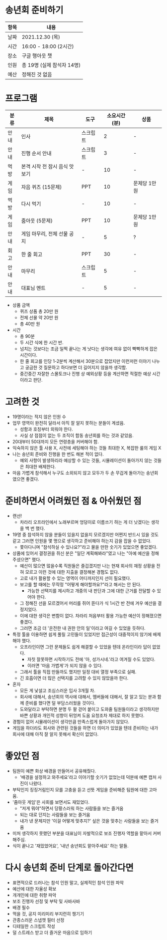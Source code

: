 # 송년회 준비하기

| 항목  | 내용                  |
|-----|---------------------|
| 날짜  | 2021.12.30 (목)      |
| 시간  | 16:00 - 18:00 (2시간) |
| 장소  | 구글 행아웃 챗            |
| 인원  | 총 19명 (실제 참석자 14명)  |
| 예산  | 정해진 것 없음            |

# 프로그램

| 분류  | 제목                | 도구   | 소요시간(분) | 상품       |
|-----|-------------------|------|---------|----------|
| 안내  | 인사                | 스크립트 | 2       | -        |
| 안내  | 진행 순서 안내          | 스크립트 | 3       | -        |
| 먹방  | 본격 시작 전 잠시 음식 맛보기 | -    | 10      | -        |
| 게임  | 자음 퀴즈 (15문제)      | PPT  | 10      | 문제당 1만 원 |
| 먹방  | 다시 먹기             | -    | 10      | -        |
| 게임  | 줌아웃 (5문제)         | PPT  | 10      | 문제당 1만 원 |
| 안내  | 게임 마무리, 전체 선물 공지  | -    | 5       | ?        |
| 회고  | 한 줄 회고            | PPT  | 30      | -        |
| 안내  | 마무리               | 스크립트 | 5       | -        |
| 안내  | 대표님 멘트            | -    | 5       | -        |

- 상품 금액
  - 퀴즈 상품 총 20만 원
  - 전체 선물 약 20만 원
  - 총 40만 원
- 시간
  - 총 90분
  - 두 시간 식에 한 시간 반.
  - 넘치는 것보다는 조금 일찍 끝나는 게 낫다는 생각에 여유 없이 빡빡하게 잡은 시간이다.
  - 한 줄 회고를 인당 1-2분씩 계산해서 30분으로 잡았지만 
    이런저런 이야기 나누고 궁금한 것 질문하고 하다보면 더 길어지지 않을까 생각함.
  - 중간중간 자잘한 스몰토크나 진행 상 예외상황 등을 계산하면 적절한 예상 시간이라고 판단.

# 고려한 것
- 19명이라는 적지 않은 인원 수
- 업무 영역이 완전히 달라서 아직 잘 알지 못하는 분들이 계셨음.
  - 성함과 호칭부터 외워야 한다.
  - 사실 상 접점이 없는 두 조직이 합동 송년회를 하는 것과 같았음.
- 20대부터 50대까지 모든 연령층을 커버해야 함.
- 익숙하지 않은 툴 사용 X, 사전에 세팅해야 하는 것들 최대한 X, 복잡한 룰의 게임 X
- 나는 송년회 준비와 진행을 한 번도 해본 적이 없다.
  - 예외 사항이 발생하리라 예상할 수 있는 것들, 시뮬레이션이 돌아가지 않는 것들은 최대한 배제한다.
- 마음 가볍게 참석해서 누구도 소외되지 않고 모두가 두 손 무겁게 돌아가는 송년회였으면 좋겠다.

# 준비하면서 어려웠던 점 & 아쉬웠던 점
- 랜선!
  - 차라리 오프라인에서 노래부르며 엉덩이로 이름쓰기 하는 게 더 낫겠다는 생각을 백 번 했다.
- 19명 중 참석하지 않을 분들이 있을지 없을지 모르겠지만 어쩐지 반드시 있을 것도 같고
  그러면 인원을 몇 명으로 생각하고 준비해야 하는지 감을 잡을 수 없었다.
  - 쫓아다니며 "참석하실 수 있나요?"라고 물을 만한 숫기가 있었으면 좋았겠다.
- 상품에 있어서 결정권을 쥐신 분은 "일단 계획해봐라"였고 나는 "아예 예산을 정해주셨으면" 했다.
  - 예산이 많으면 많을수록 직원들은 즐겁겠지만 나는 현재 회사의 재정 상황을 전혀 모르고
    이런 것에 대한 지출을 결정해본 경험도 없다.
  - 고로 내가 활용할 수 있는 영역이 어디까지인지 선이 필요했다.
  - 보고를 할 때에는 무작정 "어떻게 해야할까요?"라고 해서는 안 된다.
    - 가능한 선택지를 제시하고 개중의 내 판단과 그에 대한 근거를 전달할 수 있어야 한다.
  - 그 정해진 선을 모르겠어서 머리를 쥐어 뜯다가 식 1시간 반 전에 겨우 예산을 결정지었다.
  - 이에 대한 생각은 변함이 없다. 차라리 처음부터 활용 가능한 예산이 정해졌으면 좋겠다.
  - 그러면 조금 더 '온전한 내 권한 안의 일'이라고 여길 수 있었을 듯하다.
- 특정 툴을 이용하면 쉽게 풀릴 고민들이 있었지만 접근성이 대중적이지 않기에 배제해야 했다.
  - 오프라인이면 그런 문제들도 쉽게 해결할 수 있었을 텐데 온라인이라 답이 없었다.
    - 자칫 잘못하면 시작하기도 전에 '아, 성가시네.'라고 여겨질 수도 있었다.
    - 이러면 '마음 가볍게'가 되지 않을 수 있다.
  - 그래서 툴을 직접 만들까도 했지만 일정 대비 열정 부족으로 실패.
  - 긴 호흡이면 더 많은 선택지를 고려할 수 있지 않았을까 한다.
- 혼자
  - 모든 게 낯설고 조심스러운 입사 3개월 차. 
  - 회사에 대해서, 송년회의 역사에 대해서, 멤버들에 대해서, 잘 알고 있는 분과
    함께 준비를 했다면 덜 부담스러웠을 것이다.
  - 도와달라고 부탁하면 분명 두 팔 걷어 붙이고 도와줄 팀원들이라고 생각하지만
    바쁜 상황과 개인적 성향이 뒤엉켜 도움 요청조차 제대로 하지 못했다.
- 경험이 없어 시뮬레이션이 생각만큼 만족스럽게 돌아가지 않았다.
- 게임을 하더라도 회사와 관련된 것들을 하면 더 의미가 있었을 텐데
  준비하는 내가 회사에 대해 아직 잘 알지 못해서 확신이 없었다.

# 좋았던 점
- 팀원이 예쁜 화상 배경을 만들어서 공유해줬다.
  - '배경을 설정하고 와주세요'라고 이야기할 숫기가 없었는데 덕분에 예쁜 캡처 사진이 나왔다.
- 부탁인지 징징거림인지 모를 고충을 듣고 선뜻 게임을 준비해준 팀원에 대한 고마움.
- '줌아웃 게임'은 사회를 보면서도 재밌었다.
  - "저게 뭐야"하면서 당황스러워 하는 사람들을 보는 즐거움
  - 되는 대로 던지는 사람들을 보는 즐거움
  - 내가 낸 문제지만 '이걸 어떻게 맞추지?' 싶은 것을 맞추는 사람들을 보는 즐거움
- 미처 생각하지 못했던 부분을 대표님이 자발적으로 보조 진행자 역할을 맡아서 커버해주심.
- 식이 끝나고 '재밌었어요', '내년 송년회도 맡아주세요' 하는 말들.

# 다시 송년회 준비 단계로 돌아간다면
- 표면적으로 드러나는 참석 인원 말고, 실제적인 참석 인원 파악
- 예산에 대한 자율성 확보
- 개개인에 대한 취향 파악
- 보조 진행자 선정 및 부탁 및 사바사바
- 배경 필수
- 먹을 것, 공지 미리미리 부지런히 챙기기
- 관종스러운 스냅챗 필터 선정
- 디테일한 스크립트 작성
- 덜 스트레스 받고 더 즐거운 마음으로 임하기
